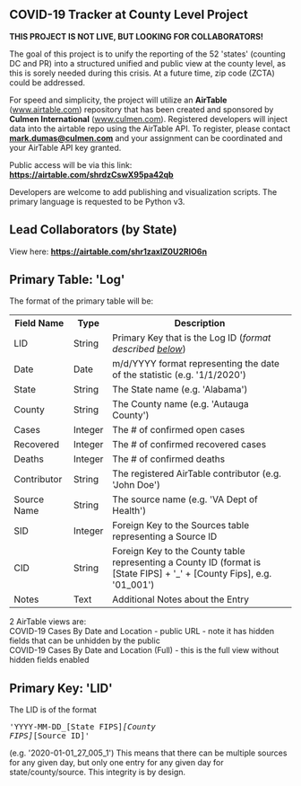 <h2>COVID-19 Tracker at County Level Project</h2>

<b>THIS PROJECT IS NOT LIVE, BUT LOOKING FOR COLLABORATORS!</b>

The goal of this project is to unify the reporting of the 52 'states' (counting DC and PR) into a structured unified and public view at the county level, as this is sorely needed during this crisis.  At a future time, zip code (ZCTA) could be addressed.<br>

For speed and simplicity, the project will utilize an <b>AirTable</b> (www.airtable.com) repository that has been created and sponsored by <b>Culmen International</b> (www.culmen.com).  Registered developers will inject data into the airtable repo using the AirTable API.  To register, please contact <b>mark.dumas@culmen.com</b> and your assignment can be coordinated and your AirTable API key granted.<br>    

Public access will be via this link: <b><a href="https://airtable.com/shrdzCswX95pa42qb" target="_blank">https://airtable.com/shrdzCswX95pa42qb</a></b><br>

Developers are welcome to add publishing and visualization scripts.  The primary language is requested to be Python v3.<br>

<h2>Lead Collaborators (by State)</h2>

View here: <b><a href="https://airtable.com/shr1zaxlZ0U2RlO6n" target="_blank">https://airtable.com/shr1zaxlZ0U2RlO6n</a></b><br>

<h2>Primary Table: 'Log'</h2>

The format of the primary table will be:

<table>
  <tr>
    <th>Field Name</th>
    <th>Type</th>
    <th>Description</th>
  </tr>
  <tr>
    <td>LID</td>
    <td>String</td>
    <td>Primary Key that is the Log ID (<i>format described <a href='https://github.com/mezcalhead/covid-19-tracker/blob/master/README.md#primary-key-lid'>below</a></i>)</td>
  </tr>
  <tr>
    <td>Date</td>
    <td>Date</td>
    <td>m/d/YYYY format representing the date of the statistic (e.g. '1/1/2020')</td>
  </tr>
  <tr>
    <td>State</td>
    <td>String</td>
    <td>The State name (e.g. 'Alabama')</td>
  </tr>
  <tr>
    <td>County</td>
    <td>String</td>
    <td>The County name (e.g. 'Autauga County')</td>
  </tr>
  <tr>
    <td>Cases</td>
    <td>Integer</td>
    <td>The # of confirmed open cases</td>
  </tr>
  <tr>
    <td>Recovered</td>
    <td>Integer</td>
    <td>The # of confirmed recovered cases</td>
  </tr>
  <tr>
    <td>Deaths</td>
    <td>Integer</td>
    <td>The # of confirmed deaths</td>
  </tr>
  <tr>
    <td>Contributor</td>
    <td>String</td>
    <td>The registered AirTable contributor (e.g. 'John Doe')</td>
  </tr>
  <tr>
    <td>Source Name</td>
    <td>String</td>
    <td>The source name (e.g. 'VA Dept of Health')</td>
  </tr>
  <tr>
    <td>SID</td>
    <td>Integer</td>
    <td>Foreign Key to the Sources table representing a Source ID</td>
  </tr>
  <tr>
    <td>CID</td>
    <td>String</td>
    <td>Foreign Key to the County table representing a County ID (format is [State FIPS] + '_' + [County Fips], e.g. '01_001')</td>
  </tr>
  <tr>
    <td>Notes</td>
    <td>Text</td>
    <td>Additional Notes about the Entry</td>
  </tr>
</table>

2 AirTable views are:<br>
COVID-19 Cases By Date and Location - public URL - note it has hidden fields that can be unhidden by the public<br>
COVID-19 Cases By Date and Location (Full) - this is the full view without hidden fields enabled<br>

<h2>Primary Key: 'LID'</h2>

The LID is of the format <pre>'YYYY-MM-DD_[State FIPS]_[County FIPS]_[Source ID]'</pre> (e.g. '2020-01-01_27_005_1')
This means that there can be multiple sources for any given day, but only one entry for any given day for state/county/source.
This integrity is by design.

